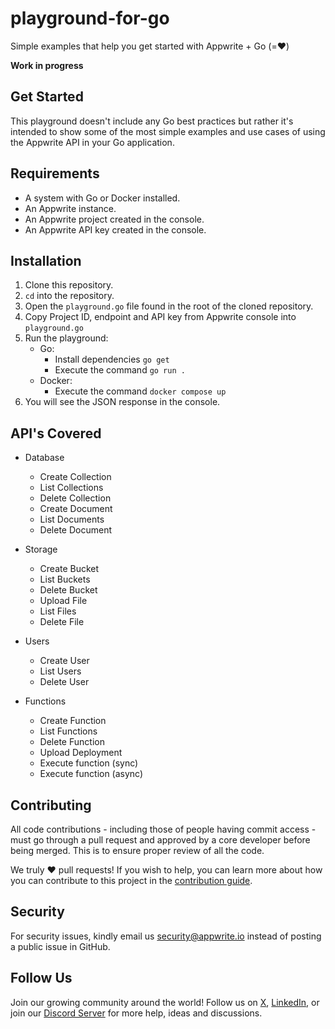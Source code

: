 # playground-for-go
Simple examples that help you get started with Appwrite + Go (=❤️)

**Work in progress**

## Get Started

This playground doesn't include any Go best practices but rather it's intended to show some of the most simple examples and use cases of using the Appwrite API in your Go application.

## Requirements
* A system with Go or Docker installed.
* An Appwrite instance.
* An Appwrite project created in the console.
* An Appwrite API key created in the console.

## Installation

1. Clone this repository.
2. `cd` into the repository.
3. Open the `playground.go` file found in the root of the cloned repository.
4. Copy Project ID, endpoint and API key from Appwrite console into `playground.go`
5. Run the playground:
    - Go:
        - Install dependencies `go get`
        - Execute the command `go run .`
    - Docker:
        - Execute the command `docker compose up`
6. You will see the JSON response in the console.

## API's Covered

- Database
    * Create Collection
    * List Collections
    * Delete Collection
    * Create Document
    * List Documents
    * Delete Document

- Storage
    * Create Bucket
    * List Buckets
    * Delete Bucket
    * Upload File
    * List Files
    * Delete File

- Users
    * Create User
    * List Users
    * Delete User

- Functions
    * Create Function
    * List Functions
    * Delete Function
    * Upload Deployment
    * Execute function (sync)
    * Execute function (async)

## Contributing

All code contributions - including those of people having commit access - must go through a pull request and approved by a core developer before being merged. This is to ensure proper review of all the code.

We truly ❤️ pull requests! If you wish to help, you can learn more about how you can contribute to this project in the [contribution guide](https://github.com/appwrite/appwrite/blob/master/CONTRIBUTING.md).

## Security

For security issues, kindly email us [security@appwrite.io](mailto:security@appwrite.io) instead of posting a public issue in GitHub.

## Follow Us

Join our growing community around the world! Follow us on [X](https://x.com/appwrite), [LinkedIn](https://www.linkedin.com/company/appwrite/mycompany/), or join our [Discord Server](https://appwrite.io/discord) for more help, ideas and discussions.